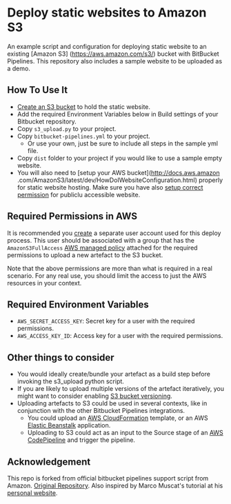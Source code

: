 # Deploy static websites to Amazon S3
An example script and configuration for deploying static website to an existing [Amazon S3]
(https://aws.amazon.com/s3/) bucket with BitBucket Pipelines.  This repository also includes a
sample website to be uploaded as a demo.

## How To Use It
* [Create an S3 bucket](http://docs.aws.amazon.com/AmazonS3/latest/gsg/CreatingABucket.html) to
hold the static website.
* Add the required Environment Variables below in Build settings of your Bitbucket repository.
* Copy `s3_upload.py` to your project.
* Copy `bitbucket-pipelines.yml` to your project.
    * Or use your own, just be sure to include all steps in the sample yml file.
* Copy `dist` folder to your project if you would like to use a sample empty website.
* You will also need to [setup your AWS bucket](http://docs.aws.amazon
.com/AmazonS3/latest/dev/HowDoIWebsiteConfiguration.html) properly for static website hosting.
Make sure you have also [setup correct permission](http://docs.aws.amazon.com/AmazonS3/latest/dev/WebsiteAccessPermissionsReqd.html) for publiclu accessible website.

## Required Permissions in AWS
It is recommended you [create](http://docs.aws.amazon.com/IAM/latest/UserGuide/id_users_create.html) a separate user account used for this deploy process.  This user should be associated with a group that has the `AmazonS3FullAccess` [AWS managed policy](http://docs.aws.amazon.com/IAM/latest/UserGuide/access_policies_managed-vs-inline.html) attached for the required permissions to upload a new artefact to the S3 bucket.

Note that the above permissions are more than what is required in a real scenario. For any real use, you should limit the access to just the AWS resources in your context.

## Required Environment Variables
* `AWS_SECRET_ACCESS_KEY`:  Secret key for a user with the required permissions.
* `AWS_ACCESS_KEY_ID`:  Access key for a user with the required permissions.

## Other things to consider
* You would ideally create/bundle your artefact as a build step before invoking the s3_upload python script.
* If you are likely to upload multiple versions of the artefact iteratively, you might want to consider enabling [S3 bucket versioning](http://docs.aws.amazon.com/AmazonS3/latest/dev/Versioning.html).
* Uploading artefacts to S3 could be used in several contexts, like in conjunction with the other Bitbucket Pipelines integrations.
  * You could upload an [AWS CloudFormation](https://aws.amazon.com/cloudformation/) template, or an AWS [Elastic Beanstalk](https://aws.amazon.com/elasticbeanstalk/) application.
  * Uploading to S3 could act as an input to the Source stage of an [AWS CodePipeline](https://aws.amazon.com/codepipeline/) and trigger the pipeline.

## Acknowledgement
This repo is forked from official bitbucket pipelines support script from Amazon. [Original
Repository](https://bitbucket.org/awslabs/amazon-s3-bitbucket-pipelines-python). Also inspired by
 Marco Muscat's tutorial at his [personal website](http://www.lambdatwist.com/s3-hosting-guide/).
